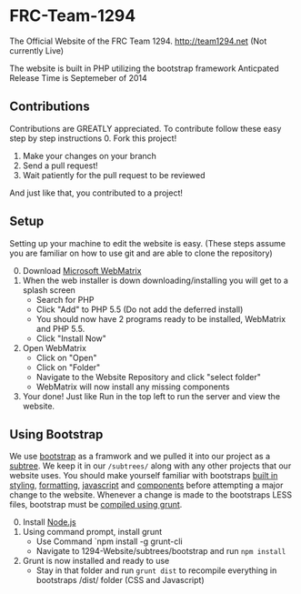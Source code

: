 FRC-Team-1294
=============

The Official Website of the FRC Team 1294.
http://team1294.net (Not currently Live)

The website is built in PHP utilizing the bootstrap framework
Anticpated Release Time is Septemeber of 2014

Contributions
-------------
Contributions are GREATLY appreciated.
To contribute follow these easy step by step instructions
0. Fork this project!
1. Make your changes on your branch
2. Send a pull request!
3. Wait patiently for the pull request to be reviewed

And just like that, you contributed to a project!

Setup
-----
Setting up your machine to edit the website is easy.
(These steps assume you are familiar on how to use git and are able to clone the repository)

0. Download [Microsoft WebMatrix](http://www.microsoft.com/web/webmatrix/)
1. When the web installer is down downloading/installing you will get to a splash screen
    * Search for PHP
    * Click "Add" to PHP 5.5 (Do not add the deferred install)
    * You should now have 2 programs ready to be installed, WebMatrix and PHP 5.5.
    * Click "Install Now"
2. Open WebMatrix
    * Click on "Open"
    * Click on "Folder"
    * Navigate to the Website Repository and click "select folder"
    * WebMatrix will now install any missing components
3. Your done! Just like Run in the top left to run the server and view the website.

Using Bootstrap
---------------
We use [bootstrap](http://getbootstrap.com/) as a framwork and we pulled it into our project as a [subtree](https://help.github.com/articles/about-git-subtree-merges). We keep it in our `/subtrees/` along with any other projects that our website uses.
You should make yourself familiar with bootstraps [built in styling](http://getbootstrap.com/css/), [formatting](http://getbootstrap.com/css/#grid), [javascript](http://getbootstrap.com/javascript/) and [components](http://getbootstrap.com/components/) before attempting a major change to the website. Whenever a change is made to the bootstraps LESS files, bootstrap must be [compiled using grunt](http://getbootstrap.com/getting-started/#grunt).

0. Install [Node.js](http://nodejs.org/download/)
1. Using command prompt, install grunt
    * Use Command `npm install -g grunt-cli
    * Navigate to 1294-Website/subtrees/bootstrap and run `npm install` 
3. Grunt is now installed and ready to use
    * Stay in that folder and run `grunt dist` to recompile everything in bootstraps /dist/ folder (CSS and Javascript)